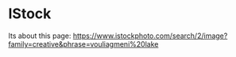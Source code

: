 # IStock

Its about this page: https://www.istockphoto.com/search/2/image?family=creative&phrase=vouliagmeni%20lake

